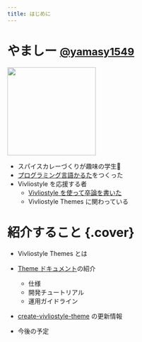 ```yaml
---
title: はじめに
---
```


# やましー <small>[@yamasy1549](https://twitter.com/yamasy1549)</small>

<div class="center">
<img src="https://avatars1.githubusercontent.com/u/7820884" alt="" width="200px">

<div>

- スパイスカレーづくりが趣味の学生🍛
- [プログラミング言語かるた](https://yamasy.info/programming-karuta/)をつくった
- Vivliostyle を応援する者
  - [Vivliostyle を使って卒論を書いた](https://vivliostyle.github.io/vivliostyle_doc/ja/vivliostyle-user-group-vol1/yamasy/index.html)
  - Vivliostyle Themes に関わっている
</div>
</div>

# 紹介すること {.cover}

- Vivliostyle Themes とは

- [Theme ドキュメント](https://vivliostyle.github.io/themes/#/ja/)の紹介
  - 仕様
  - 開発チュートリアル
  - 運用ガイドライン

- [create-vivliostyle-theme](https://github.com/vivliostyle/themes/tree/master/packages/create-vivliostyle-theme) の更新情報

- 今後の予定
